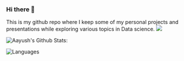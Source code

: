 ### Hi there 👋
 
This is my github repo where I keep some of my personal projects and presentations while exploring various topics in Data science.
![](https://komarev.com/ghpvc/?username=aayushmnit)
<!--
- 🔭 I’m currently working on ...
- 🌱 I’m currently learning ...
- 👯 I’m looking to collaborate on ...
- 🤔 I’m looking for help with ...
- 💬 Ask me about ...
- 📫 How to reach me: ...
- 😄 Pronouns: ...
- ⚡ Fun fact: ...
-->


![Aayush's Github Stats:](https://github-readme-stats.vercel.app/api?username=aayushmnit&show_icons=true&theme=radical)

![Languages](https://github-readme-stats.vercel.app/api/top-langs/?username=aayushmnit)
